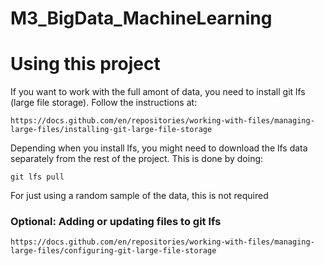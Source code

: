 # M3_BigData_MachineLearning

# Using this project

If you want to work with the full amont of data, you need to install git lfs (large file storage). Follow the instructions at:

```
https://docs.github.com/en/repositories/working-with-files/managing-large-files/installing-git-large-file-storage
```

Depending when you install lfs, you might need to download the lfs data separately from the rest of the project. This is done by doing:

```
git lfs pull
```

For just using a random sample of the data, this is not required

### Optional: Adding or updating files to git lfs

```
https://docs.github.com/en/repositories/working-with-files/managing-large-files/configuring-git-large-file-storage
```
